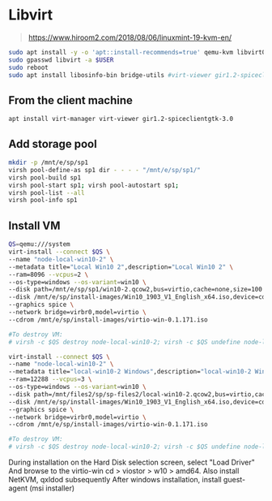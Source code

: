 # Libvirt

> https://www.hiroom2.com/2018/08/06/linuxmint-19-kvm-en/

```bash
sudo apt install -y -o 'apt::install-recommends=true' qemu-kvm libvirt0 libvirt-bin virt-manager libguestfs-tools
sudo gpasswd libvirt -a $USER
sudo reboot
sudo apt install libosinfo-bin bridge-utils #virt-viewer gir1.2-spiceclientgtk-3.0
```

## From the client machine

`apt install virt-manager virt-viewer gir1.2-spiceclientgtk-3.0`

## Add storage pool

```bash
mkdir -p /mnt/e/sp/sp1
virsh pool-define-as sp1 dir - - - - "/mnt/e/sp/sp1/"
virsh pool-build sp1
virsh pool-start sp1; virsh pool-autostart sp1;
virsh pool-list --all
virsh pool-info sp1
```

## Install VM

```bash
QS=qemu:///system
virt-install --connect $QS \
--name "node-local-win10-2" \
--metadata title="Local Win10 2",description="Local Win10 2" \
--ram=8096 --vcpus=2 \
--os-type=windows --os-variant=win10 \
--disk path=/mnt/e/sp/sp1/win10-2.qcow2,bus=virtio,cache=none,size=100 \
--disk /mnt/e/sp/install-images/Win10_1903_V1_English_x64.iso,device=cdrom,bus=ide \
--graphics spice \
--network bridge=virbr0,model=virtio \
--cdrom /mnt/e/sp/install-images/virtio-win-0.1.171.iso

#To destroy VM:
# virsh -c $QS destroy node-local-win10-2; virsh -c $QS undefine node-local-win10-2; virsh -c $QS pool-refresh sp1; virsh -c $QS vol-delete --pool sp1 win10-2.qcow2
```

```bash
virt-install --connect $QS \
--name "node-local-win10-2" \
--metadata title="local-win10-2 Windows",description="local-win10-2 Windows" \
--ram=12288 --vcpus=3 \
--os-type=windows --os-variant=win10 \
--disk path=/mnt/files2/sp/sp-files2/local-win10-2.qcow2,bus=virtio,cache=none,size=100 \
--disk /mnt/e/sp/install-images/Win10_1903_V1_English_x64.iso,device=cdrom,bus=ide \
--graphics spice \
--network bridge=virbr0,model=virtio \
--cdrom /mnt/e/sp/install-images/virtio-win-0.1.171.iso

#To destroy VM:
# virsh -c $QS destroy node-local-win10-2; virsh -c $QS undefine node-local-win10-2; virsh -c $QS pool-refresh sp-files2; virsh -c $QS vol-delete --pool sp-files2 local-win10-2.qcow2
```

During installation on the Hard Disk selection screen, select "Load Driver"
And browse to the virtio-win cd > viostor > w10 > amd64. Also install NetKVM, qxldod subsequently
After windows installation, install guest-agent (msi installer)
